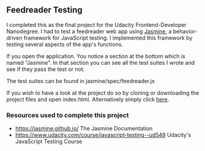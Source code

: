 ## Feedreader Testing

I completed this as the final project for the Udacity Frontend-Developer Nanodegree. I had to test a feedreader web app using <a href="https://jasmine.github.io/">Jasmine</a>, a behavior-driven framework for JavaScript testing. I implemented this framework by testing several aspects of the app's functions.

If you open the application. You notice a section at the bottom which is named "Jasmine". In that section you can see all the test suites I wrote and see if they pass the test or not.

The test suites can be found in jasmine/spec/feedreader.js

If you wish to have a look at the project do so by cloning or downloading the project files and open index.html. Alternatively simply click <a href="http://weissdev.github.io/feedreader-testing-p6/">here</a>.

### Resources used to complete this project

* https://jasmine.github.io/ The Jasmine Documentation
* https://www.udacity.com/course/javascript-testing--ud549 Udacity's JavaScript Testing Course